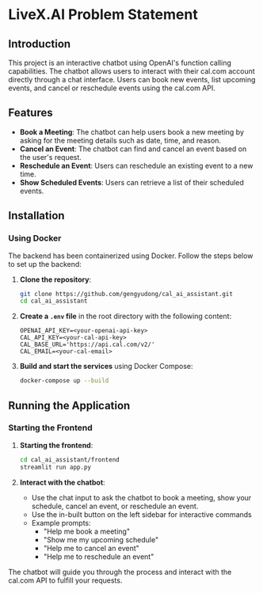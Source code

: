 # LiveX.AI Problem Statement

## Introduction

This project is an interactive chatbot using OpenAI's function calling capabilities. The chatbot allows users to interact with their cal.com account directly through a chat interface. Users can book new events, list upcoming events, and cancel or reschedule events using the cal.com API.

## Features

- **Book a Meeting**: The chatbot can help users book a new meeting by asking for the meeting details such as date, time, and reason.
- **Cancel an Event**: The chatbot can find and cancel an event based on the user's request.
- **Reschedule an Event**: Users can reschedule an existing event to a new time.
- **Show Scheduled Events**: Users can retrieve a list of their scheduled events.

## Installation

### Using Docker
The backend has been containerized using Docker. Follow the steps below to set up the backend:

1. **Clone the repository**:

   ```sh
   git clone https://github.com/gengyudong/cal_ai_assistant.git
   cd cal_ai_assistant
   ```

2. **Create a `.env` file** in the root directory with the following content:

   ```env
   OPENAI_API_KEY=<your-openai-api-key>
   CAL_API_KEY=<your-cal-api-key>
   CAL_BASE_URL='https://api.cal.com/v2/'
   CAL_EMAIL=<your-cal-email>
   ```

3. **Build and start the services** using Docker Compose:
   ```sh
   docker-compose up --build
   ```

## Running the Application

### Starting the Frontend

1. **Starting the frontend**:
   ```sh
   cd cal_ai_assistant/frontend
   streamlit run app.py
   ```

2. **Interact with the chatbot**:
   - Use the chat input to ask the chatbot to book a meeting, show your schedule, cancel an event, or reschedule an event.
   - Use the in-built button on the left sidebar for interactive commands
   - Example prompts:
     - "Help me book a meeting"
     - "Show me my upcoming schedule"
     - "Help me to cancel an event"
     - "Help me to reschedule an event"

The chatbot will guide you through the process and interact with the cal.com API to fulfill your requests.
